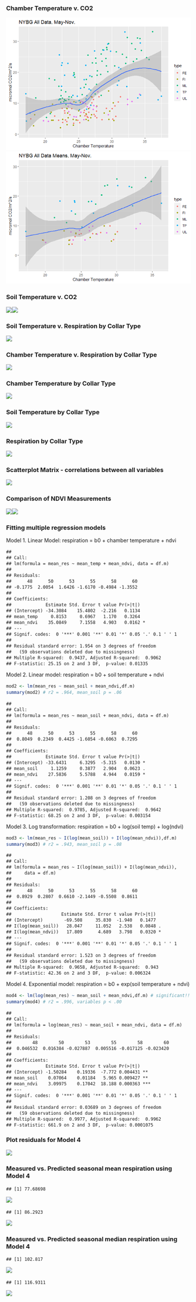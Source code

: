 ### Chamber Temperature v. CO2

![](figure-markdown_github/unnamed-chunk-5-1.png)![](figure-markdown_github/unnamed-chunk-5-2.png)

### Soil Temperature v. CO2

![](nybg_eda_files/figure-markdown_github/unnamed-chunk-6-1.png)![](nybg_eda_files/figure-markdown_github/unnamed-chunk-6-2.png)

### Soil Temperature v. Respiration by Collar Type

![](nybg_eda_files/figure-markdown_github/unnamed-chunk-7-1.png)

### Chamber Temperature v. Respiration by Collar Type

![](nybg_eda_files/figure-markdown_github/unnamed-chunk-8-1.png)

### Chamber Temperature by Collar Type

![](nybg_eda_files/figure-markdown_github/unnamed-chunk-9-1.png)

### Soil Temperature by Collar Type

![](nybg_eda_files/figure-markdown_github/unnamed-chunk-10-1.png)

### Respiration by Collar Type

![](nybg_eda_files/figure-markdown_github/unnamed-chunk-11-1.png)

### Scatterplot Matrix - correlations between all variables

![](nybg_eda_files/figure-markdown_github/unnamed-chunk-12-1.png)

### Comparison of NDVI Measurements

![](nybg_eda_files/figure-markdown_github/unnamed-chunk-13-1.png)![](nybg_eda_files/figure-markdown_github/unnamed-chunk-13-2.png)

### Fitting multiple regression models

Model 1. Linear Model: respiration = b0 + chamber temperature + ndvi

    ## 
    ## Call:
    ## lm(formula = mean_res ~ mean_temp + mean_ndvi, data = df.m)
    ## 
    ## Residuals:
    ##      48      50      53      55      58      60 
    ## -0.1775  2.0054  1.6426 -1.6170 -0.4984 -1.3552 
    ## 
    ## Coefficients:
    ##             Estimate Std. Error t value Pr(>|t|)  
    ## (Intercept) -34.3084    15.4802  -2.216   0.1134  
    ## mean_temp     0.8153     0.6967   1.170   0.3264  
    ## mean_ndvi    35.0849     7.1558   4.903   0.0162 *
    ## ---
    ## Signif. codes:  0 '***' 0.001 '**' 0.01 '*' 0.05 '.' 0.1 ' ' 1
    ## 
    ## Residual standard error: 1.954 on 3 degrees of freedom
    ##   (59 observations deleted due to missingness)
    ## Multiple R-squared:  0.9437, Adjusted R-squared:  0.9062 
    ## F-statistic: 25.15 on 2 and 3 DF,  p-value: 0.01335

Model 2. Linear model: respiration = b0 + soil temperature + ndvi

``` r
mod2 <- lm(mean_res ~ mean_soil + mean_ndvi,df.m)
summary(mod2) # r2 = .964, mean_soil p = .06
```

    ## 
    ## Call:
    ## lm(formula = mean_res ~ mean_soil + mean_ndvi, data = df.m)
    ## 
    ## Residuals:
    ##      48      50      53      55      58      60 
    ##  0.8049  0.2349  0.4425 -1.6054 -0.6063  0.7295 
    ## 
    ## Coefficients:
    ##             Estimate Std. Error t value Pr(>|t|)  
    ## (Intercept) -33.6431     6.3295  -5.315   0.0130 *
    ## mean_soil     1.1259     0.3877   2.904   0.0623 .
    ## mean_ndvi    27.5836     5.5788   4.944   0.0159 *
    ## ---
    ## Signif. codes:  0 '***' 0.001 '**' 0.01 '*' 0.05 '.' 0.1 ' ' 1
    ## 
    ## Residual standard error: 1.208 on 3 degrees of freedom
    ##   (59 observations deleted due to missingness)
    ## Multiple R-squared:  0.9785, Adjusted R-squared:  0.9642 
    ## F-statistic: 68.25 on 2 and 3 DF,  p-value: 0.003154

Model 3. Log transformation: respiration = b0 + log(soil temp) +
log(ndvi)

``` r
mod3 <- lm(mean_res ~ I(log(mean_soil)) + I(log(mean_ndvi)),df.m)
summary(mod3) # r2 = .943, mean_soil p = .08
```

    ## 
    ## Call:
    ## lm(formula = mean_res ~ I(log(mean_soil)) + I(log(mean_ndvi)), 
    ##     data = df.m)
    ## 
    ## Residuals:
    ##      48      50      53      55      58      60 
    ##  0.8929  0.2807  0.6610 -2.1449 -0.5508  0.8611 
    ## 
    ## Coefficients:
    ##                   Estimate Std. Error t value Pr(>|t|)  
    ## (Intercept)        -69.508     35.830  -1.940   0.1477  
    ## I(log(mean_soil))   28.047     11.052   2.538   0.0848 .
    ## I(log(mean_ndvi))   17.809      4.689   3.798   0.0320 *
    ## ---
    ## Signif. codes:  0 '***' 0.001 '**' 0.01 '*' 0.05 '.' 0.1 ' ' 1
    ## 
    ## Residual standard error: 1.523 on 3 degrees of freedom
    ##   (59 observations deleted due to missingness)
    ## Multiple R-squared:  0.9658, Adjusted R-squared:  0.943 
    ## F-statistic: 42.36 on 2 and 3 DF,  p-value: 0.006324

Model 4. Exponential model: respiration = b0 + exp(soil temperature +
ndvi)

``` r
mod4 <- lm(log(mean_res) ~ mean_soil + mean_ndvi,df.m) # significant!!
summary(mod4) # r2 = .996, variables p < .00
```

    ## 
    ## Call:
    ## lm(formula = log(mean_res) ~ mean_soil + mean_ndvi, data = df.m)
    ## 
    ## Residuals:
    ##        48        50        53        55        58        60 
    ##  0.046532  0.016384 -0.027887  0.005516 -0.017125 -0.023420 
    ## 
    ## Coefficients:
    ##             Estimate Std. Error t value Pr(>|t|)    
    ## (Intercept) -1.50284    0.19336  -7.772 0.004431 ** 
    ## mean_soil    0.07064    0.01184   5.965 0.009427 ** 
    ## mean_ndvi    3.09975    0.17042  18.188 0.000363 ***
    ## ---
    ## Signif. codes:  0 '***' 0.001 '**' 0.01 '*' 0.05 '.' 0.1 ' ' 1
    ## 
    ## Residual standard error: 0.03689 on 3 degrees of freedom
    ##   (59 observations deleted due to missingness)
    ## Multiple R-squared:  0.9977, Adjusted R-squared:  0.9962 
    ## F-statistic: 661.9 on 2 and 3 DF,  p-value: 0.0001075

### Plot residuals for Model 4

![](nybg_eda_files/figure-markdown_github/unnamed-chunk-18-1.png)

### Measured vs. Predicted seasonal mean respiration using Model 4

    ## [1] 77.68698

![](nybg_eda_files/figure-markdown_github/unnamed-chunk-20-1.png)

    ## [1] 86.2923

![](nybg_eda_files/figure-markdown_github/unnamed-chunk-20-2.png)

### Measured vs. Predicted seasonal median respiration using Model 4

    ## [1] 102.817

![](nybg_eda_files/figure-markdown_github/unnamed-chunk-22-1.png)

    ## [1] 116.9311

![](nybg_eda_files/figure-markdown_github/unnamed-chunk-22-2.png)
